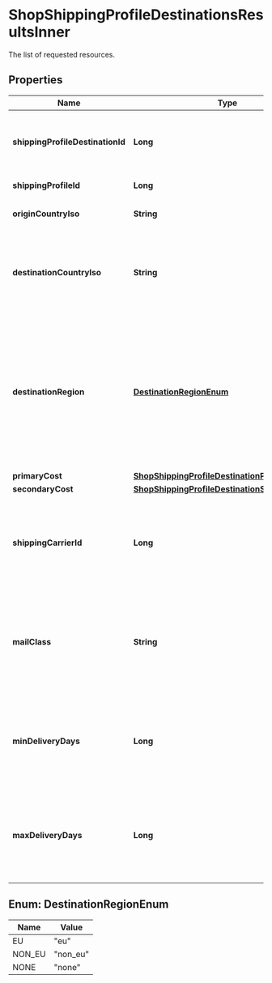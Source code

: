 

# ShopShippingProfileDestinationsResultsInner

The list of requested resources.

## Properties

| Name | Type | Description | Notes |
|------------ | ------------- | ------------- | -------------|
|**shippingProfileDestinationId** | **Long** | The numeric ID of the shipping profile destination in the [shipping profile](/documentation/reference#tag/Shop-ShippingProfile) associated with the listing. |  [optional] |
|**shippingProfileId** | **Long** | The numeric ID of the shipping profile. |  [optional] |
|**originCountryIso** | **String** | The ISO code of the country from which the listing ships. |  [optional] |
|**destinationCountryIso** | **String** | The ISO code of the country to which the listing ships. If null, request sets destination to destination_region. Required if destination_region is null or not provided. |  [optional] |
|**destinationRegion** | [**DestinationRegionEnum**](#DestinationRegionEnum) | The code of the region to which the listing ships. A region represents a set of countries. Supported regions are Europe Union and Non-Europe Union (countries in Europe not in EU). If \\&#x60;none\\&#x60;, request sets destination to destination_country_iso. Required if destination_country_iso is null or not provided. |  [optional] |
|**primaryCost** | [**ShopShippingProfileDestinationPrimaryCost**](ShopShippingProfileDestinationPrimaryCost.md) |  |  [optional] |
|**secondaryCost** | [**ShopShippingProfileDestinationSecondaryCost**](ShopShippingProfileDestinationSecondaryCost.md) |  |  [optional] |
|**shippingCarrierId** | **Long** | The unique ID of a supported shipping carrier, which is used to calculate an Estimated Delivery Date. **Required with &#x60;mail_class&#x60;** if &#x60;min_delivery_days&#x60; and &#x60;max_delivery_days&#x60; are null. |  [optional] |
|**mailClass** | **String** | The unique ID string of a shipping carrier&#39;s mail class, which is used to calculate an estimated delivery date. **Required with &#x60;shipping_carrier_id&#x60;** if &#x60;min_delivery_days&#x60; and &#x60;max_delivery_days&#x60; are null. |  [optional] |
|**minDeliveryDays** | **Long** | The minimum number of business days a buyer can expect to wait to receive their purchased item once it has shipped. **Required with &#x60;max_delivery_days&#x60;** if &#x60;mail_class&#x60; is null. |  [optional] |
|**maxDeliveryDays** | **Long** | The maximum number of business days a buyer can expect to wait to receive their purchased item once it has shipped. **Required with &#x60;min_delivery_days&#x60;** if &#x60;mail_class&#x60; is null. |  [optional] |



## Enum: DestinationRegionEnum

| Name | Value |
|---- | -----|
| EU | &quot;eu&quot; |
| NON_EU | &quot;non_eu&quot; |
| NONE | &quot;none&quot; |




